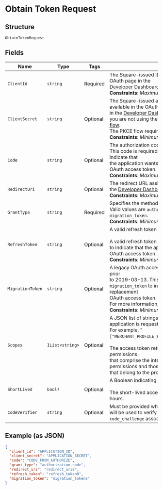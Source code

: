 
# Obtain Token Request

## Structure

`ObtainTokenRequest`

## Fields

| Name | Type | Tags | Description |
|  --- | --- | --- | --- |
| `ClientId` | `string` | Required | The Square-issued ID of your application, which is available in the OAuth page in the<br>[Developer Dashboard](https://developer.squareup.com/apps).<br>**Constraints**: *Maximum Length*: `191` |
| `ClientSecret` | `string` | Optional | The Square-issued application secret for your application, which is available in the OAuth page<br>in the [Developer Dashboard](https://developer.squareup.com/apps). This parameter is only required when you are not using the [OAuth PKCE (Proof Key for Code Exchange) flow](https://developer.squareup.com/docs/oauth-api/overview#pkce-flow).<br>The PKCE flow requires a `code_verifier` instead of a `client_secret`.<br>**Constraints**: *Minimum Length*: `2`, *Maximum Length*: `1024` |
| `Code` | `string` | Optional | The authorization code to exchange.<br>This code is required if `grant_type` is set to `authorization_code` to indicate that<br>the application wants to exchange an authorization code for an OAuth access token.<br>**Constraints**: *Maximum Length*: `191` |
| `RedirectUri` | `string` | Optional | The redirect URL assigned in the OAuth page for your application in the [Developer Dashboard](https://developer.squareup.com/apps).<br>**Constraints**: *Maximum Length*: `2048` |
| `GrantType` | `string` | Required | Specifies the method to request an OAuth access token.<br>Valid values are `authorization_code`, `refresh_token`, and `migration_token`.<br>**Constraints**: *Minimum Length*: `10`, *Maximum Length*: `20` |
| `RefreshToken` | `string` | Optional | A valid refresh token for generating a new OAuth access token.<br><br>A valid refresh token is required if `grant_type` is set to `refresh_token`<br>to indicate that the application wants a replacement for an expired OAuth access token.<br>**Constraints**: *Minimum Length*: `2`, *Maximum Length*: `1024` |
| `MigrationToken` | `string` | Optional | A legacy OAuth access token obtained using a Connect API version prior<br>to 2019-03-13. This parameter is required if `grant_type` is set to<br>`migration_token` to indicate that the application wants to get a replacement<br>OAuth access token. The response also returns a refresh token.<br>For more information, see [Migrate to Using Refresh Tokens](https://developer.squareup.com/docs/oauth-api/migrate-to-refresh-tokens).<br>**Constraints**: *Minimum Length*: `2`, *Maximum Length*: `1024` |
| `Scopes` | `IList<string>` | Optional | A JSON list of strings representing the permissions that the application is requesting.<br>For example, "`["MERCHANT_PROFILE_READ","PAYMENTS_READ","BANK_ACCOUNTS_READ"]`".<br><br>The access token returned in the response is granted the permissions<br>that comprise the intersection between the requested list of permissions and those<br>that belong to the provided refresh token. |
| `ShortLived` | `bool?` | Optional | A Boolean indicating a request for a short-lived access token.<br><br>The short-lived access token returned in the response expires in 24 hours. |
| `CodeVerifier` | `string` | Optional | Must be provided when using PKCE OAuth flow. The `code_verifier` will be used to verify against the<br>`code_challenge` associated with the `authorization_code`. |

## Example (as JSON)

```json
{
  "client_id": "APPLICATION_ID",
  "client_secret": "APPLICATION_SECRET",
  "code": "CODE_FROM_AUTHORIZE",
  "grant_type": "authorization_code",
  "redirect_uri": "redirect_uri8",
  "refresh_token": "refresh_token0",
  "migration_token": "migration_token8"
}
```

